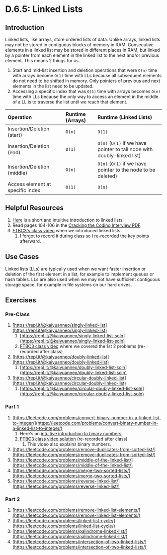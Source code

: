 # D.6.5: Linked Lists

## Introduction

Linked lists, like arrays, store ordered lists of data. Unlike arrays, linked lists may not be stored in contiguous blocks of memory in RAM. Consecutive elements in a linked list may be stored in different places in RAM, but linked by a pointer from each element in the linked list to the next and/or previous element. This means 2 things for us.

1. Start and mid-list insertion and deletion operations that were `O(n)` time with arrays become `O(1)` time with LLs because all subsequent elements do not need to be shifted in memory. Only pointers of previous and next elements in the list need to be updated.
2. Accessing a specific index that was `O(1)` time with arrays becomes `O(n)` time with LLs because the only way to access an element in the middle of a LL is to traverse the list until we reach that element.

| Operation | Runtime \(Arrays\) | Runtime \(Linked Lists\) |
| :--- | :--- | :--- |
| Insertion/Deletion \(start\) | `O(n)` | `O(1)` |
| Insertion/Deletion \(end\) | `O(1)` | `O(n)` \(`O(1)` if we have pointer to tail node with doubly-linked list\) |
| Insertion/Deletion \(middle\) | `O(n)` | `O(n)` \(`O(1)` if we have pointer to the node to be deleted\) |
| Access element at specific index | `O(1)` | `O(n)` |

## Helpful Resources

1. [Here](https://www.youtube.com/watch?v=R9PTBwOzceo) is a short and intuitive introduction to linked lists.
2. Read pages 104-106 in the [Cracking the Coding Interview PDF](../d.0-dsa-overview.md#resources).
3. [FTBC3's class video](https://youtu.be/qewAXA_vkpE?t=1596) when we introduced linked lists.
   1. I forgot to record it during class so I re-recorded the key points afterward.

## Use Cases

Linked lists \(LLs\) are typically used when we want faster insertion or deletion of the first element in a list, for example to implement queues or hash tables. LLs are also used when we may not have sufficient contiguous storage space, for example in file systems on our hard drives. 

## Exercises

### Pre-Class

1. [https://repl.it/@kaiyuanneo/singly-linked-list](https://repl.it/@kaiyuanneo/singly-linked-list)
   1. [https://repl.it/@kaiyuanneo/singly-linked-list-soln](https://repl.it/@kaiyuanneo/singly-linked-list-soln)
   2. [FTBC3 class video](https://youtu.be/qewAXA_vkpE?t=2004) where we covered the 1st 2 problems \(re-recorded after class\)
2. [https://repl.it/@kaiyuanneo/doubly-linked-list](https://repl.it/@kaiyuanneo/doubly-linked-list)
   1. [https://repl.it/@kaiyuanneo/doubly-linked-list-soln](https://repl.it/@kaiyuanneo/doubly-linked-list-soln)
3. [https://repl.it/@kaiyuanneo/circular-doubly-linked-list](https://repl.it/@kaiyuanneo/circular-doubly-linked-list)
   1. [https://repl.it/@kaiyuanneo/circular-doubly-linked-list-soln](https://repl.it/@kaiyuanneo/circular-doubly-linked-list-soln)

### Part 1

1. [https://leetcode.com/problems/convert-binary-number-in-a-linked-list-to-integer/](https://leetcode.com/problems/convert-binary-number-in-a-linked-list-to-integer/)
   1. Here's an [intuitive introduction to binary numbers](https://www.mathsisfun.com/binary-number-system.html).
   2. [FTBC3 class video solution](https://youtu.be/qewAXA_vkpE?t=2372) \(re-recorded after class\)
      1. This video also explains binary numbers.
2. [https://leetcode.com/problems/remove-duplicates-from-sorted-list/](https://leetcode.com/problems/remove-duplicates-from-sorted-list/)
3. [https://leetcode.com/problems/middle-of-the-linked-list/](https://leetcode.com/problems/middle-of-the-linked-list/)
4. [https://leetcode.com/problems/merge-two-sorted-lists/](https://leetcode.com/problems/merge-two-sorted-lists/)
5. [https://leetcode.com/problems/reverse-linked-list/](https://leetcode.com/problems/reverse-linked-list/)

### Part 2

1. [https://leetcode.com/problems/remove-linked-list-elements/](https://leetcode.com/problems/remove-linked-list-elements/)
2. [https://leetcode.com/problems/linked-list-cycle/](https://leetcode.com/problems/linked-list-cycle/)
3. [https://leetcode.com/problems/palindrome-linked-list/](https://leetcode.com/problems/palindrome-linked-list/)
4. [https://leetcode.com/problems/intersection-of-two-linked-lists/](https://leetcode.com/problems/intersection-of-two-linked-lists/)

